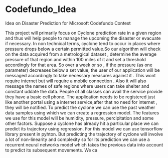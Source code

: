 # Codefundo_Idea
Idea on Disaster Prediction for Microsoft Codefundo Contest

This project will primarily focus on Cyclone prediction rate in a given region and thus will help people to manage the upcoming the disaster or evacuate if necessary.
In non technical terms, cyclone tend to occur in places where pressure drops below a certain permitted value.So our algorithm will check on the data acquired from a metrological dataset , determine the average pressure of that region and within 100 miles of it and set a threshold accordingly for that area. So over a week or so , if the pressure (as one parameter) decreases below a set value, the user of our application will be messaged accordingly to take necessary measures against it . This wont require internet but will require a mobile connection . Also it will also message the names of safe regions where users can take shelter and constant uddate the data. People of all classes can avail the service provide they have a basic cell phone. The application needs to be registered just like another portal using a internet service,after that no need for internet , they will be notified.
To predict the cyclone we can use the past weather data samples using which we can create a regression model. The features we use for this model will be humidity, pressure, percipitation and some other factors. Suppose a cyclone has already hit a particular place we can predict its trajectory using regression. For this model we can use tensorflow library present in pyhton. But predicting the trajectory of cyclone will involve a lot of non-linearity and complexity so for its prediction we can use a recurrent neural networks model which takes the previous data into account to predict its subsequent movements. We ca 
